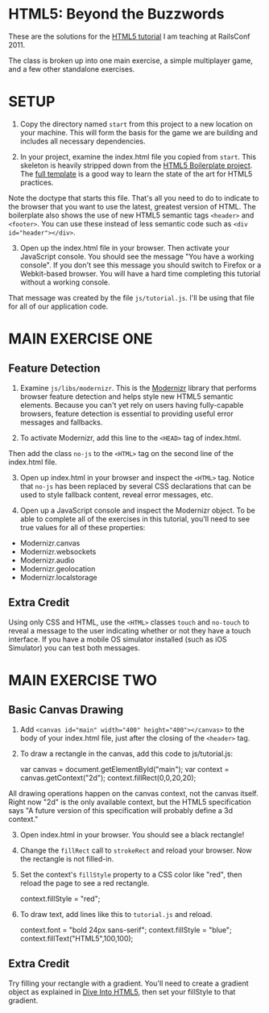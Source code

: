# HTML5: Beyond the Buzzwords

These are the solutions for the [HTML5 tutorial](http://en.oreilly.com/rails2011/public/schedule/detail/18321) I am teaching at RailsConf 2011.

The class is broken up into one main exercise, a simple multiplayer game, and a few other standalone exercises.

# SETUP

1. Copy the directory named `start` from this project to a new location on your machine. This will form the basis for the game we are building
and includes all necessary dependencies.

2. In your project, examine the index.html file you copied from `start`. This skeleton is heavily stripped down from the [HTML5 Boilerplate project](http://html5boilerplate.com/). The [full template](https://github.com/paulirish/html5-boilerplate/blob/master/index.html) 
is a good way to learn the state of the art for HTML5 practices.

Note the doctype that starts this file. That's all you need to do to indicate to the browser that you want to use the latest, greatest version of HTML. 
The boilerplate also shows the use of new HTML5 semantic tags `<header>` and `<footer>`. You can use these instead of less semantic code such as `<div id="header"></div>`.

3. Open up the index.html file in your browser. Then activate your JavaScript console. You should see the message "You have a working console". If you don't see this message you should switch to Firefox or a Webkit-based browser.
You will have a hard time completing this tutorial without a working console.

That message was created by the file `js/tutorial.js`. I'll be using that file for all of our application code.

# MAIN EXERCISE ONE 
## Feature Detection

1. Examine `js/libs/modernizr`. This is the [Modernizr](http://www.modernizr.com/) library that performs browser feature detection and helps style new HTML5 semantic elements. Because you can't yet
rely on users having fully-capable browsers, feature detection is essential to providing useful error messages and fallbacks.

2. To activate Modernizr, add this line to the `<HEAD>` tag of index.html.

    <script src="js/libs/modernizr-1.7.js"></script>

Then add the class `no-js` to the `<HTML>` tag on the second line of the index.html file.

3. Open up index.html in your browser and inspect the `<HTML>` tag. Notice that `no-js` has been replaced by several CSS declarations that can be used to style fallback content, reveal error messages, etc.

4. Open up a JavaScript console and inspect the Modernizr object. To be able to complete all of the exercises in this tutorial, you'll need to see true values for all of these properties:

* Modernizr.canvas
* Modernizr.websockets
* Modernizr.audio
* Modernizr.geolocation
* Modernizr.localstorage

## Extra Credit

Using only CSS and HTML, use the `<HTML>` classes `touch` and `no-touch` to reveal a message to the user indicating whether or not they have a touch interface. If you have a mobile OS simulator installed (such as iOS Simulator) you can
test both messages.

# MAIN EXERCISE TWO 
## Basic Canvas Drawing

1. Add `<canvas id="main" width="400" height="400"></canvas>` to the body of your index.html file, just after the closing of the `<header>` tag.

2. To draw a rectangle in the canvas, add this code to js/tutorial.js:

    var canvas = document.getElementById("main");
    var context = canvas.getContext("2d");
    context.fillRect(0,0,20,20);

All drawing operations happen on the canvas context, not the canvas itself. Right now "2d" is the only available context, but the HTML5 specification says "A future version of this specification will probably define a 3d context."

3. Open index.html in your browser. You should see a black rectangle!

4. Change the `fillRect` call to `strokeRect` and reload your browser. Now the rectangle is not filled-in.

5. Set the context's `fillStyle` property to a CSS color like "red", then reload the page to see a red rectangle.

    context.fillStyle = "red";

6. To draw text, add lines like this to `tutorial.js` and reload.

    context.font = "bold 24px sans-serif";
    context.fillStyle = "blue";
    context.fillText("HTML5",100,100);

## Extra Credit

Try filling your rectangle with a gradient. You'll need to create a gradient object as explained in [Dive Into HTML5](http://diveintohtml5.org/canvas.html#gradients), then set your fillStyle to that gradient.

